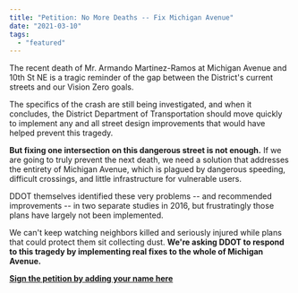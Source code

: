 ```yaml
---
title: "Petition: No More Deaths -- Fix Michigan Avenue"
date: "2021-03-10"
tags:
  - "featured"
---
```


The recent death of Mr. Armando Martinez-Ramos at Michigan Avenue and 10th St NE is a tragic reminder of the gap between the District's current streets and our Vision Zero goals.  
  
The specifics of the crash are still being investigated, and when it concludes, the District Department of Transportation should move quickly to implement any and all street design improvements that would have helped prevent this tragedy.  
  
**But fixing one intersection on this dangerous street is not enough.** If we are going to truly prevent the next death, we need a solution that addresses the entirety of Michigan Avenue, which is plagued by dangerous speeding, difficult crossings, and little infrastructure for vulnerable users.  
  
DDOT themselves identified these very problems -- and recommended improvements -- in two separate studies in 2016, but frustratingly those plans have largely not been implemented.  
  
We can't keep watching neighbors killed and seriously injured while plans that could protect them sit collecting dust. **We're asking DDOT to respond to this tragedy by implementing real fixes to the whole of Michigan Avenue.**  
  
[**Sign the petition by adding your name here**](https://mailchi.mp/8025579aa7ab/f6mj00aevq)
